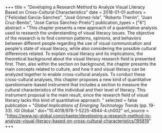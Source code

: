 +++
title = "Developing a Research Method to Analyze Visual Literacy Based on Cross-Cultural Characteristics"
date = 2018-01-01
authors = ["Felicidad García-Sánchez", "José Gómez-Isla", "Roberto Therón", "Juan Cruz-Benito", "José Carlos Sánchez-Prieto"]
publication_types = ["6"]
abstract = "This chapter presents a new approach of a quantitative analysis used to research the understanding of visual literacy issues. The objective of the research is to find common patterns, opinions, and behaviors between different people regarding the use of visual communication and people's state of visual literacy, while also considering the possible cultural differences related. To explain visual literacy and its implications, the theoretical background about the visual literacy research field is presented first. Then, also within the section on background, the chapter presents the main concepts related to culture, and how it and visual literacy can be analyzed together to enable cross-cultural analysis. To conduct these cross-cultural analyses, this chapter proposes a new kind of quantitative questionnaire-based instrument that includes a section to measure the cultural characteristics of the individual and their level of literacy. This instrument proposal is the main result, since the research field of visual literacy lacks this kind of quantitative approach. "
selected = false
publication = "*Global Implications of Emerging Technology Trends* (pp. 19-33). IGI Global."
doi="10.4018/978-1-5225-4944-4.ch002"
url_source = "https://www.igi-global.com/chapter/developing-a-research-method-to-analyze-visual-literacy-based-on-cross-cultural-characteristics/195819"
+++
